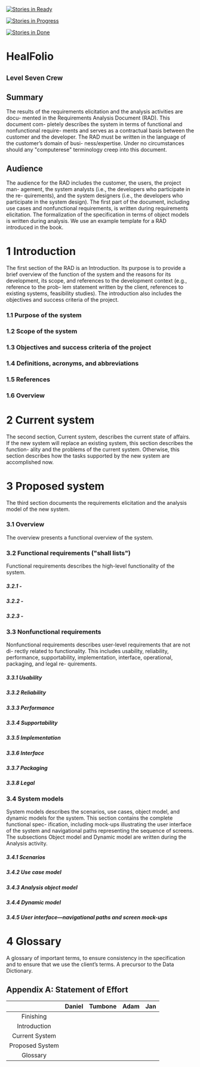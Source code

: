 [![Stories in Ready](https://badge.waffle.io/ComputerArcades/HealFolio.png?label=ready&title=Ready)](http://waffle.io/ComputerArcades/HealFolio)

[![Stories in Progress](https://badge.waffle.io/ComputerArcades/HealFolio.png?label=In%20Progress&title=In%20Progress)](http://waffle.io/ComputerArcades/HealFolio)

[![Stories in Done](https://badge.waffle.io/ComputerArcades/HealFolio.png?label=Done&title=Done)](http://waffle.io/ComputerArcades/HealFolio)

HealFolio
=========

<sub> Level Seven Crew </sub>
-----------------------------

Summary
-------

The results of the requirements elicitation and the analysis activities are docu-
mented in the Requirements Analysis Document (RAD). This document com-
pletely describes the system in terms of functional and nonfunctional require-
ments and serves as a contractual basis between the customer and the developer.
The RAD must be written in the language of the customer’s domain of busi-
ness/expertise. Under no circumstances should any "computerese" terminology
creep into this document.

Audience
--------

The audience for the RAD includes the customer, the users, the project man-
agement, the system analysts (i.e., the developers who participate in the re-
quirements), and the system designers (i.e., the developers who participate in
the system design). The first part of the document, including use cases and
nonfunctional requirements, is written during requirements elicitation.  The
formalization of the specification in terms of object models is written during
analysis. We use an example template for a RAD introduced in the book.

# 1 Introduction

The first section of the RAD is an Introduction. Its purpose is to provide a brief
overview of the function of the system and the reasons for its development, its
scope, and references to the development context (e.g., reference to the prob-
lem statement written by the client, references to existing systems, feasibility
studies). The introduction also includes the objectives and success criteria of
the project.

### 1.1 Purpose of the system

### 1.2 Scope of the system

### 1.3 Objectives and success criteria of the project

### 1.4 Definitions, acronyms, and abbreviations

### 1.5 References

### 1.6 Overview

# 2 Current system

The second section, Current system, describes the current state of affairs. If the
new system will replace an existing system, this section describes the function-
ality and the problems of the current system. Otherwise, this section describes
how the tasks supported by the new system are accomplished now.

# 3 Proposed system

The third section documents the requirements elicitation and the analysis model
of the new system.

### 3.1 Overview

The overview presents a functional overview of the system.

### 3.2 Functional requirements ("shall lists")

Functional requirements describes the high-level functionality of the system.

##### 3.2.1 -

##### 3.2.2 -

##### 3.2.3 -

### 3.3 Nonfunctional requirements

Nonfunctional requirements describes user-level requirements that are not di-
rectly related to functionality. This includes usability, reliability, performance,
supportability, implementation, interface, operational, packaging, and legal re-
quirements.

##### 3.3.1 Usability

##### 3.3.2 Reliability

##### 3.3.3 Performance

##### 3.3.4 Supportability

##### 3.3.5 Implementation

##### 3.3.6 Interface

##### 3.3.7 Packaging

##### 3.3.8 Legal

### 3.4 System models

System models describes the scenarios, use cases, object model, and dynamic
models for the system.  This section contains the complete functional spec-
ification, including mock-ups illustrating the user interface of the system and
navigational paths representing the sequence of screens. The subsections Object
model and Dynamic model are written during the Analysis activity.

##### 3.4.1 Scenarios

##### 3.4.2 Use case model

##### 3.4.3 Analysis object model

##### 3.4.4 Dynamic model

##### 3.4.5 User interface—navigational paths and screen mock-ups

# 4 Glossary

A glossary of important terms, to ensure consistency in the specification and to
ensure that we use the client’s terms. A precursor to the Data Dictionary.

Appendix A: Statement of Effort
-------------------------------

|                 | Daniel  | Tumbone | Adam | Jan |
| :-------------: | ------: | ------: | ---: | --: |
| Finishing       |         |         |      |     |
| Introduction    |         |         |      |     |
| Current System  |         |         |      |     |
| Proposed System |         |         |      |     |
| Glossary        |         |         |      |     |
